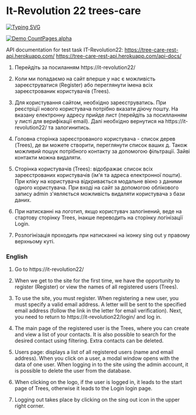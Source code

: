 # <dt>It-Revolution 22 trees-care<dt>


[![Typing SVG](https://readme-typing-svg.herokuapp.com?font=Permanent+Marker&size=40&color=000000&height=70&lines=It-Revolution+22+trees-care)](https://git.io/typing-svg)

[![Demo CountPages alpha](https://j.gifs.com/*gpGR4r*.gif)](https://www.youtube.com/watch?v=ek1j272iAmc)

   API documentation for test task IT-Revolution22:   https://tree-care-rest-api.herokuapp.com/   https://tree-care-rest-api.herokuapp.com/api-docs/

1. Перейдіть за посиланням https://it-revolution22/

2. Коли ми попадаємо на сайт вперше у нас є можливість зареєструватися (Register) або переглянути імена всіх зареєстрованик користувачів (Trees).

3. Для користування сайтом, необхідно зареєструватись.
   При реєстріції нового користувача потрібно вказати діючу пошту.
   На вказану електронну адресу прийде лист (перейдіть за посилланням у листі для верифікації email).
   Далі необхідно вернутися на https://it-revolution22/ та залогинитись.

4. Головна сторінка зареєстрованого користувача - список дерев (Trees), де ви можете створити, переглянути список ваших д.
   Також можливий пошук потрібного контакту за допомогою фільтрації. Зайві контакти можна видаляти.

5. Сторінка користувачів (Trees): відображає список всіх зареєстрованих користувачів (ім'я та адреса електронної пошти). При кліку на користувача відкривається модальне вікно з даними одного користувача.
   При вході на сайт за допомогою облікового запису admin з'являється можливість видаляти користувача з бази даних.

6. При натисканні на логотип, якщо користувач залогінений, веде на стартову сторінку Trees, інакше переводить на сторінку логінізації Login.

7. Розлогінізація проходить при натисканні на іконку sing out у правому верхньому куті.

 <h3>English</h3>

1. Go to https://it-revolution22/

2. When we get to the site for the first time, we have the opportunity to register (Register) or view the names of all registered users (Trees).

3. To use the site, you must register.
   When registering a new user, you must specify a valid email address.
   A letter will be sent to the specified email address (follow the link in the letter for email verification).
   Next, you need to return to https://it-revolution22/login/ and log in.

4. The main page of the registered user is the Trees, where you can create and view a list of your contacts.
   It is also possible to search for the desired contact using filtering. Extra contacts can be deleted.

5. Users page: displays a list of all registered users (name and email address). When you click on a user, a modal window opens with the data of one user.
   When logging in to the site using the admin account, it is possible to delete the user from the database.

6. When clicking on the logo, if the user is logged in, it leads to the start page of Trees, otherwise it leads to the Login login page.

7. Logging out takes place by clicking on the sing out icon in the upper right corner.
